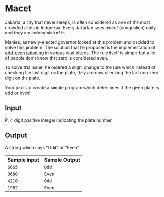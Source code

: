 # Macet

Jakarta, a city that never sleeps, is often considered as one of the most crowded cities in Indonesia. Every Jakartan sees _macet_ (congestion) daily and they are indeed sick of it.

Manies, as newly-elected governor looked at this problem and decided to solve this problem. The solution that he proposed is the implementation of [odd-even rationing](https://en.wikipedia.org/wiki/Odd%E2%80%93even_rationing) in various vital places. The rule itself is simple but a lot of people don't know that zero is considered even.

To solve this issue, he ordered a slight change to the rule which instead of checking the last digit on the plate, they are now checking the last non zero digit on the plate.

Your job is to create a simple program which determines if the given plate is odd or even!

## Input

P, 4 digit positive integer indicating the plate number

## Output

A string which says "Odd" or "Even"

| Sample Input | Sample Output |
| ------------ | ------------- |
| `6665`       | `Odd`         |
| `9680`       | `Even`        |
| `4210`       | `Odd`         |
| `1982`       | `Even`        |
